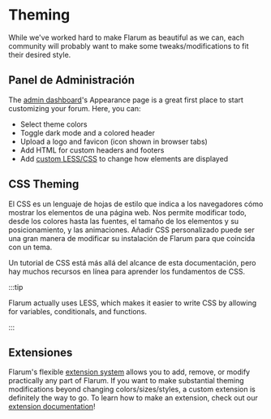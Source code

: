 # Theming

While we've worked hard to make Flarum as beautiful as we can, each community will probably want to make some tweaks/modifications to fit their desired style.

## Panel de Administración

The [admin dashboard](../admin.md)'s Appearance page is a great first place to start customizing your forum. Here, you can:

- Select theme colors
- Toggle dark mode and a colored header
- Upload a logo and favicon (icon shown in browser tabs)
- Add HTML for custom headers and footers
- Add [custom LESS/CSS](#css-theming) to change how elements are displayed

## CSS Theming

El CSS es un lenguaje de hojas de estilo que indica a los navegadores cómo mostrar los elementos de una página web. Nos permite modificar todo, desde los colores hasta las fuentes, el tamaño de los elementos y su posicionamiento, y las animaciones. Añadir CSS personalizado puede ser una gran manera de modificar su instalación de Flarum para que coincida con un tema.

Un tutorial de CSS está más allá del alcance de esta documentación, pero hay muchos recursos en línea para aprender los fundamentos de CSS.

:::tip

Flarum actually uses LESS, which makes it easier to write CSS by allowing for variables, conditionals, and functions.

:::

## Extensiones

Flarum's flexible [extension system](extensions.md) allows you to add, remove, or modify practically any part of Flarum. If you want to make substantial theming modifications beyond changing colors/sizes/styles, a custom extension is definitely the way to go. To learn how to make an extension, check out our [extension documentation](extend/README.md)!
